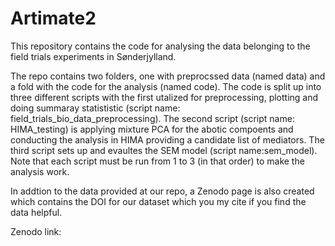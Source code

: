 # Artimate2
This repository contains the code for analysing the data belonging to the field trials experiments in Sønderjylland.

The repo contains two folders, one with preprocssed data (named data) and a fold with the code for the analysis (named code). The code is split up into three different scripts with the first utalized for preprocessing, plotting and doing summaray statististic (script name: field_trials_bio_data_preprocessing). The second script (script name: HIMA_testing) is applying mixture PCA for the abotic compoents and conducting the analysis in HIMA providing a candidate list of mediators. The third script sets up and evaultes the SEM model (script name:sem_model). Note that each script must be run from 1 to 3 (in that order) to make the analysis work. 

In addtion to the data provided at our repo, a Zenodo page is also created which contains the DOI for our dataset which you my cite if you find the data helpful.

Zenodo link: 
